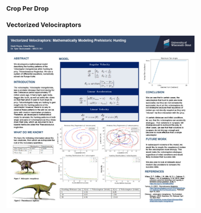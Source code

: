 ### Crop Per Drop

### Vectorized Velociraptors

<img src="https://github.com/nroyce7/nroyce7.github.io/blob/master/velociraptor%20poster%20edit.jpg?raw=true" width="500">
